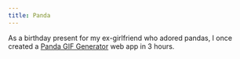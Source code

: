 ```yaml
---
title: Panda
--- 
```

As a birthday present for my ex-girlfriend who adored pandas, I once created a [Panda GIF Generator](https://panda.ayushgupta.tech/) web app in 3 hours.
